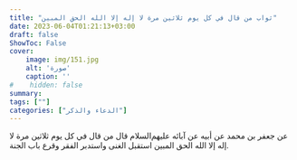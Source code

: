 ```yaml
---
title: "ثواب من قال في كل يوم ثلاثين مرة لا إله إلا الله الحق المبين"
date: 2023-06-04T01:21:13+03:00
draft: false
ShowToc: False
cover:
    image: img/151.jpg
    alt: 'صورة'
    caption: ''
#    hidden: false
summary: 
tags: [""]
categories: ["الدعاء والذكر"]
---
```

عن
جعفر بن محمد عن أبيه عن آبائه عليهم‌السلام قال من قال في كل يوم
ثلاثين مرة لا إله إلا الله الحق المبين استقبل الغنى واستدبر الفقر وقرع
باب الجنة.

